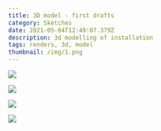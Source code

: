 ```yaml
---
title: 3D model - first drafts
category: Sketches
date: 2021-05-04T12:49:07.379Z
description: 3d modelling of installation
tags: renders, 3d, model
thumbnail: /img/1.png
---
```

![](/img/2.png)

![](/img/1.png)



![](/img/3.png)

![](/img/4.png)
